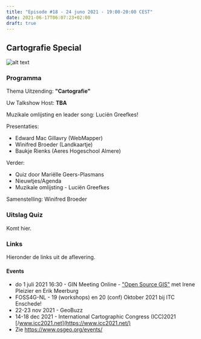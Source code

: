```yaml
---
title: "Episode #18 - 24 juno 2021 - 19:00-20:00 CEST"
date: 2021-06-17T06:07:23+02:00
draft: true
---
```


## Cartografie Special

![alt text](/images/episode-0018/poster-dggs-ep18.jpg "Ep 18 Poster")

### Programma

Thema Uitzending: __"Cartografie"__ 

Uw Talkshow Host: __TBA__

Muzikale omlijsting en leader song: Luciën Greefkes! 

Presentaties:

* Edward Mac Gillavry (WebMapper)
* Winifred Broeder (Landkaartje)
* Baukje Rienks (Aeres Hogeschool Almere)
  
Verder: 

* Quiz door Mariëlle Geers-Plasmans
* Nieuwtjes/Agenda
* Muzikale omlijsting - Luciën Greefkes

Samenstelling: Winifred Broeder 
  

### Uitslag Quiz

Komt hier.

### Links

Hieronder de links uit de aflevering.

#### Events

* do 1 juli 2021 16:30 - GIN Meeting Online - ["Open Source GIS"](https://www.geoinformatienederland.nl/agenda/communibase/60b9e42fa1d5b300d9ca30f0/) met Irene Pleizier en Erik Meerburg               
* FOSS4G-NL - 19 (workshops) en 20 (conf) Oktober 2021 bij ITC Enschede!
* 22-23 nov 2021 - GeoBuzz 
* 14-18 dec 2021 - International Cartographic Congress (ICC)2021 [/www.icc2021.net](https://www.icc2021.net/)
* Zie https://www.osgeo.org/events/
